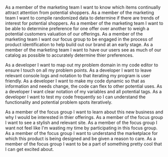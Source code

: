 <!-- user stories -->

<!-- AS PART OF THE MARKETING TEAM -->
As a member of the marketing team I want to know which items continually attract attention from potential shoppers.
As a member of the marketing team I want to compile randomized data to determine if there are trends of interest for potential shoppers.
As a member of the marketing team I want to be able to determine preference for one offer over another to weigh a potential customers valuation of our offerings.
As a member of the marketing team I want our focus group to be engaged in the process of product identification to help build out our brand at an early stage.
As a member of the marketing team I want to have our users see as much of our catalog as possible to accurately determine thier preferences.


<!-- AS THE DEVELOPER -->
As a developer I want to map out my problem domain in my code editor to ensure I touch on all my problem points.
As a developer I want to leave relevant console logs and notation to that iterating my program is user friendly.
As a developer I want to make my code dynamic so that as information and needs change, the code can flex to other potential uses.
As a developer I want clear notation of my variables and all potential tags.
As a developer I want to test my code frequently so I can understand the functionality and potential problem spots iteratively.


<!--  AS A MEMBER OF THE FOCUS GROUP-->
As a member of the focus group I want to learn about this new business and why I would be interested in thier offerings.
As a member of the focus group I want to see a stylish and relevant site.
As a member of the focus group I want not feel like I'm wasting my time by participating in this focus group.
As a member of the focus group I want to understand the marketplace for which this product is being designed and be given a reason to care.
As a member of the focus group I want to be a part of something pretty cool that I can get excited about.

